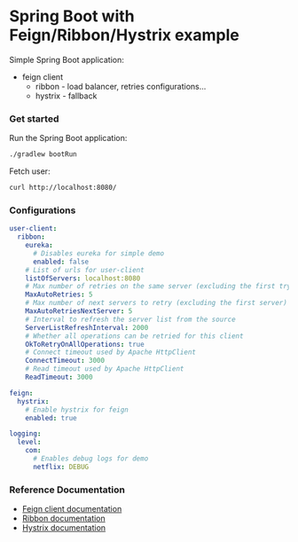 # Spring Boot with Feign/Ribbon/Hystrix example

Simple Spring Boot application:
* feign client
    * ribbon - load balancer, retries configurations...
    * hystrix - fallback

### Get started

Run the Spring Boot application:
```bash
./gradlew bootRun
```
Fetch user:
```bash
curl http://localhost:8080/
```

### Configurations

```yaml
user-client:
  ribbon:
    eureka:
      # Disables eureka for simple demo
      enabled: false
    # List of urls for user-client
    listOfServers: localhost:8080
    # Max number of retries on the same server (excluding the first try)
    MaxAutoRetries: 5
    # Max number of next servers to retry (excluding the first server)
    MaxAutoRetriesNextServer: 5
    # Interval to refresh the server list from the source
    ServerListRefreshInterval: 2000
    # Whether all operations can be retried for this client
    OkToRetryOnAllOperations: true
    # Connect timeout used by Apache HttpClient
    ConnectTimeout: 3000
    # Read timeout used by Apache HttpClient
    ReadTimeout: 3000

feign:
  hystrix:
    # Enable hystrix for feign
    enabled: true

logging:
  level:
    com:
      # Enables debug logs for demo
      netflix: DEBUG
```

### Reference Documentation
* [Feign client documentation](https://cloud.spring.io/spring-cloud-netflix/multi/multi_spring-cloud-feign.html)
* [Ribbon documentation](https://cloud.spring.io/spring-cloud-netflix/multi/multi_spring-cloud-ribbon.html)
* [Hystrix documentation](https://cloud.spring.io/spring-cloud-netflix/multi/multi__circuit_breaker_hystrix_clients.html)
